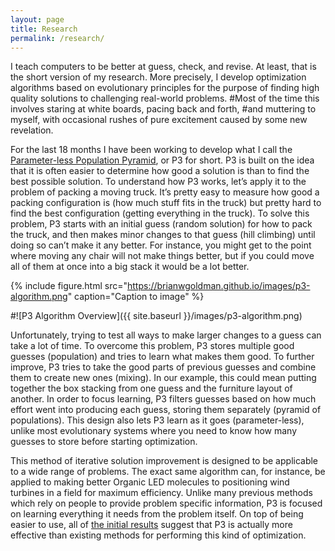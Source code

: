 ```yaml
---
layout: page
title: Research
permalink: /research/
---
```


I teach computers to be better at guess, check, and revise. At least, that is the short version of my research.
More precisely, I develop optimization algorithms based on evolutionary principles for the purpose
of finding high quality solutions to challenging real-world problems.
#Most of the time this involves staring at white boards, pacing back and forth,
#and muttering to myself, with occasional rushes of pure excitement caused by some new revelation.

For the last 18 months I have been working to develop what I call the
[Parameter-less Population Pyramid](http://dl.acm.org/citation.cfm?id=2598350), or P3 for short.
P3 is built on the idea that it is often easier to determine how good a solution is than to find the best possible solution.
To understand how P3 works, let’s apply it to the problem of packing a moving truck.
It’s pretty easy to measure how good a packing configuration is (how much stuff fits in the truck) but pretty
hard to find the best configuration (getting everything in the truck). To solve this problem,
P3 starts with an initial guess (random solution) for how to pack the truck, and then makes minor
changes to that guess (hill climbing) until doing so can’t make it any better. For instance, you might get
to the point where moving any chair will not make things better, but if you could move all of them at once
into a big stack it would be a lot better.

{% include figure.html src="https://brianwgoldman.github.io/images/p3-algorithm.png" caption="Caption to image" %}

#![P3 Algorithm Overview]({{ site.baseurl }}/images/p3-algorithm.png)

Unfortunately, trying to test all ways to make larger changes to a guess can take a lot of time.
To overcome this problem, P3 stores multiple good guesses (population) and tries to learn what makes them good.
To further improve, P3 tries to take the good parts of previous guesses and combine them to create new ones (mixing).
In our example, this could mean putting together the box stacking from one guess and the furniture layout of another.
In order to focus learning, P3 filters guesses based on how much effort went into producing each guess,
storing them separately (pyramid of populations). This design also lets P3 learn as it goes (parameter-less),
unlike most evolutionary systems where you need to know how many guesses to store before starting optimization.

This method of iterative solution improvement is designed to be applicable to a wide range of problems.
The exact same algorithm can, for instance, be applied to making better Organic LED molecules
to positioning wind turbines in a field for maximum efficiency.
Unlike many previous methods which rely on people to provide problem specific information,
P3 is focused on learning everything it needs from the problem itself.
On top of being easier to use, all of
[the initial results](http://www.mitpressjournals.org/doi/abs/10.1162/EVCO_a_00148) suggest that P3 is actually
more effective than existing methods for performing this kind of optimization.

